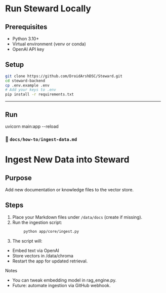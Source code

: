 # Run Steward Locally

## Prerequisites
- Python 3.10+
- Virtual environment (venv or conda)
- OpenAI API key

## Setup
```bash
git clone https://github.com/DroidArshDSC/Steward.git
cd steward-backend
cp .env.example .env
# Add your keys to .env
pip install -r requirements.txt
```

---

## Run
uvicorn main:app --reload

### 🧠 **`docs/how-to/ingest-data.md`**

# Ingest New Data into Steward

## Purpose
Add new documentation or knowledge files to the vector store.

## Steps
1. Place your Markdown files under `/data/docs` (create if missing).
2. Run the ingestion script:
   ```bash
        python app/core/ingest.py
   ```
3. The script will:
- Embed text via OpenAI
- Store vectors in /data/chroma
- Restart the app for updated retrieval.

Notes
- You can tweak embedding model in rag_engine.py.
- Future: automate ingestion via GitHub webhook.

